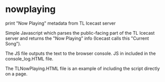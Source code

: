 # nowplaying
print "Now Playing" metadata from TL Icecast server

Simple Javascript which parses the public-facing part of the TL Icecast server and returns the "Now Playing" info (Icecast calls this "Current Song").

The JS file outputs the text to the browser console. JS in included in the console_log.HTML file.

The TLNowPlaying.HTML file is an example of including the script directly on a page.
